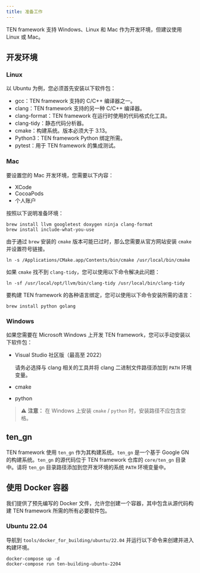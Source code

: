 ```yaml
---
title: 准备工作
---
```


TEN framework 支持 Windows、Linux 和 Mac 作为开发环境，但建议使用 Linux 或 Mac。

## 开发环境

### Linux

以 Ubuntu 为例，您必须首先安装以下软件包：

- gcc：TEN framework 支持的 C/C++ 编译器之一。
- clang：TEN framework 支持的另一种 C/C++ 编译器。
- clang-format：TEN framework 在运行时使用的代码格式化工具。
- clang-tidy：静态代码分析器。
- cmake：构建系统。版本必须大于 3.13。
- Python3：TEN framework Python 绑定所需。
- pytest：用于 TEN framework 的集成测试。

### Mac

要设置您的 Mac 开发环境，您需要以下内容：

- XCode
- CocoaPods
- 个人账户

按照以下说明准备环境：

```shell
brew install llvm googletest doxygen ninja clang-format
brew install include-what-you-use
```

由于通过 `brew` 安装的 `cmake` 版本可能已过时，那么您需要从官方网站安装 `cmake` 并设置符号链接。

```shell
ln -s /Applications/CMake.app/Contents/bin/cmake /usr/local/bin/cmake
```

如果 `cmake` 找不到 `clang-tidy`，您可以使用以下命令解决此问题：

```shell
ln -sf /usr/local/opt/llvm/bin/clang-tidy /usr/local/bin/clang-tidy
```

要构建 TEN framework 的各种语言绑定，您可以使用以下命令安装所需的语言：

```shell
brew install python golang
```

### Windows

如果您需要在 Microsoft Windows 上开发 TEN framework，您可以手动安装以下软件包：

- Visual Studio 社区版（最高至 2022）

  请务必选择与 clang 相关的工具并将 clang 二进制文件路径添加到 `PATH` 环境变量。

- cmake
- python

> ⚠️ **注意：**
> 在 Windows 上安装 `cmake` / `python` 时，安装路径不应包含空格。

## ten_gn

TEN framework 使用 `ten_gn` 作为其构建系统。`ten_gn` 是一个基于 Google GN 的构建系统。`ten_gn` 的源代码位于 TEN framework 仓库的 `core/ten_gn` 目录中。请将 `ten_gn` 目录路径添加到您开发环境的系统 `PATH` 环境变量中。

## 使用 Docker 容器

我们提供了预先编写的 Docker 文件，允许您创建一个容器，其中包含从源代码构建 TEN framework 所需的所有必要软件包。

### Ubuntu 22.04

导航到 `tools/docker_for_building/ubuntu/22.04` 并运行以下命令来创建并进入构建环境。

```shell
docker-compose up -d
docker-compose run ten-building-ubuntu-2204
```
